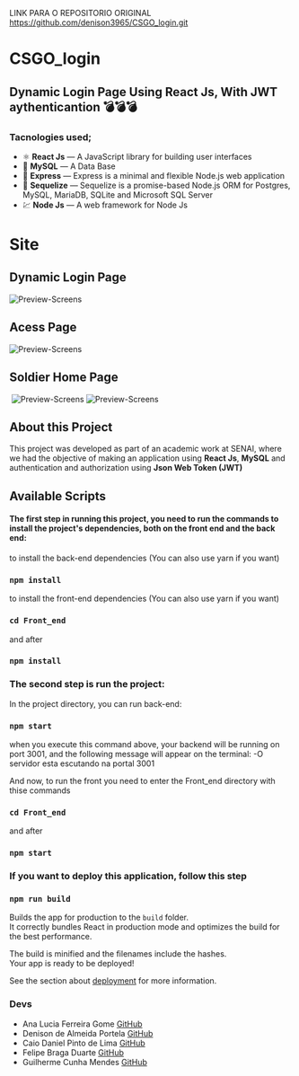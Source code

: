 LINK PARA O REPOSITORIO ORIGINAL https://github.com/denison3965/CSGO_login.git

# CSGO_login

## Dynamic Login Page Using React Js, With JWT aythenticantion 💣💣💣

### Tacnologies used;
- ⚛️ **React Js** — A JavaScript library for building user interfaces
- 💽 **MySQL** — A Data Base 
- 🔗 **Express** — Express is a minimal and flexible Node.js web application
- 🔗 **Sequelize** — Sequelize is a promise-based Node.js ORM for Postgres, MySQL, MariaDB, SQLite and Microsoft SQL Server
- 💹 **Node Js** — A web framework for Node Js

# Site

## Dynamic Login Page

  ![Preview-Screens](https://github.com/denison3965/CSGO_login/blob/main/giphy.gif)

## Acess Page

  ![Preview-Screens](https://github.com/denison3965/CSGO_login/blob/main/img3.png)

## Soldier Home Page

   ![Preview-Screens](https://github.com/denison3965/CSGO_login/blob/main/img2.png)
   ![Preview-Screens](https://github.com/denison3965/CSGO_login/blob/main/img1.png)

## About this Project

  This project was developed as part of an academic work at SENAI, where we had the objective of making an application using **React Js**, **MySQL** and authentication and authorization using **Json Web Token (JWT)**

## Available Scripts



#### The first step in running this project, you need to run the commands to install the project's dependencies, both on the front end and the back end:


to install the back-end dependencies (You can also use yarn if you want)
### `npm install`

to install the front-end dependencies (You can also use yarn if you want)
### `cd Front_end`
and after
### `npm install`

### The second step is run the project:

In the project directory, you can run back-end:

### `npm start`

when you execute this command above, your backend will be running on port 3001, and the following message will appear on the terminal:
-O servidor esta escutando na portal 3001

And now, to run the front you need to enter the Front_end directory with thise commands

### `cd Front_end`
and after
### `npm start`

### If you want to deploy this application, follow this step

### `npm run build`

Builds the app for production to the `build` folder.<br />
It correctly bundles React in production mode and optimizes the build for the best performance.

The build is minified and the filenames include the hashes.<br />
Your app is ready to be deployed!

See the section about [deployment](https://facebook.github.io/create-react-app/docs/deployment) for more information.

### Devs

  - Ana Lucia Ferreira Gome [GitHub](https://github.com/Ana204)
  - Denison de Almeida Portela [GitHub](https://github.com/denison3965)
  - Caio Daniel Pinto de Lima [GitHub](https://github.com/caiodanielp)
  - Felipe Braga Duarte [GitHub](https://github.com/obragaa)
  - Guilherme Cunha Mendes [GitHub](https://github.com/firgo12)
